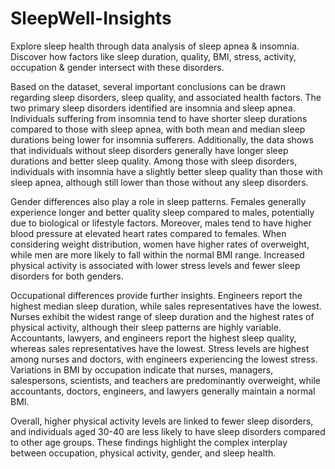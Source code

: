 # SleepWell-Insights
Explore sleep health through data analysis of sleep apnea &amp; insomnia. Discover how factors like sleep duration, quality, BMI, stress, activity, occupation &amp; gender intersect with these disorders. 

Based on the dataset, several important conclusions can be drawn regarding sleep
disorders, sleep quality, and associated health factors. The two primary sleep 
disorders identified are insomnia and sleep apnea. Individuals suffering from 
insomnia tend to have shorter sleep durations compared to those with sleep 
apnea, with both mean and median sleep durations being lower for insomnia 
sufferers. Additionally, the data shows that individuals without sleep disorders
generally have longer sleep durations and better sleep quality. Among those 
with sleep disorders, individuals with insomnia have a slightly better sleep 
quality than those with sleep apnea, although still lower than those without 
any sleep disorders.

Gender differences also play a role in sleep patterns. Females generally 
experience longer and better quality sleep compared to males, potentially due 
to biological or lifestyle factors. Moreover, males tend to have higher blood 
pressure at elevated heart rates compared to females. When considering weight 
distribution, women have higher rates of overweight, while men are more likely
to fall within the normal BMI range. Increased physical activity is associated 
with lower stress levels and fewer sleep disorders for both genders.

Occupational differences provide further insights. Engineers report the highest 
median sleep duration, while sales representatives have the lowest. Nurses 
exhibit the widest range of sleep duration and the highest rates of physical 
activity, although their sleep patterns are highly variable. Accountants, 
lawyers, and engineers report the highest sleep quality, whereas sales 
representatives have the lowest. Stress levels are highest among nurses and 
doctors, with engineers experiencing the lowest stress. Variations in BMI by 
occupation indicate that nurses, managers, salespersons, scientists, and 
teachers are predominantly overweight, while accountants, doctors, engineers, 
and lawyers generally maintain a normal BMI.

Overall, higher physical activity levels are linked to fewer sleep disorders, 
and individuals aged 30-40 are less likely to have sleep disorders compared to 
other age groups. These findings highlight the complex interplay between 
occupation, physical activity, gender, and sleep health.
